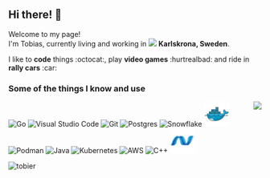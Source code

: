 ## Hi there! :wave:

<p>Welcome to my page! </br> I'm Tobias, currently living and working in <img src="https://cdn-icons-png.flaticon.com/512/197/197564.png" width="13"/> <b>Karlskrona, Sweden</b>. </p>

<p>I like to <b>code</b> things :octocat:, play <b>video games</b> :hurtrealbad: and ride in <b>rally cars</b> :car:</p>

<h3>Some of the things I know and use</h3>
<img align="right" src="https://static.wikia.nocookie.net/monkeyisland/images/5/5c/StaninActionanimiert.gif/revision/latest?cb=20120424155644" />
<p>
<img src="https://cdn.jsdelivr.net/gh/devicons/devicon/icons/go/go-original.svg" alt="Go" width="50" height="50" />
<img src="https://cdn.jsdelivr.net/gh/devicons/devicon/icons/vscode/vscode-original.svg" alt="Visual Studio Code" width="50" height="50" />
<img src="https://cdn.jsdelivr.net/gh/devicons/devicon/icons/git/git-original.svg" alt="Git" width="50" height="50" />
<img src="https://cdn.jsdelivr.net/gh/devicons/devicon/icons/postgresql/postgresql-original.svg" alt="Postgres" width="50" height="50" />
<img src="https://companieslogo.com/img/orig/SNOW-35164165.png?t=1634190631" alt="Snowflake" width="50" height="50" />
<img src="https://raw.githubusercontent.com/devicons/devicon/master/icons/docker/docker-original.svg" alt="Docker" width="50" height="50" />
<img src="https://cdn.jsdelivr.net/gh/devicons/devicon/icons/podman/podman-original.svg" alt="Podman" width="50" height="50" />
<img src="https://cdn.jsdelivr.net/gh/devicons/devicon/icons/java/java-original.svg" alt="Java" width="50" height="50" />
<img src="https://www.vectorlogo.zone/logos/kubernetes/kubernetes-icon.svg" alt="Kubernetes" width="50" height="50" />
<img src="https://cdn.jsdelivr.net/gh/devicons/devicon/icons/amazonwebservices/amazonwebservices-original.svg" alt="AWS" width="50" height="50" />
<img src="https://cdn.jsdelivr.net/gh/devicons/devicon/icons/cplusplus/cplusplus-original.svg" alt="C++" width="50" height="50" />
<img src="https://raw.githubusercontent.com/devicons/devicon/master/icons/dot-net/dot-net-original.svg" alt=".NET" width="50" height="50" />
</p>

<img src="https://github-readme-stats.vercel.app/api?username=tobier&show_icons=true&count_private=true" alt="tobier" />
